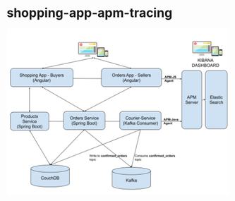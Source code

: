 # shopping-app-apm-tracing
![Components Architecture](./ShoppingAppMicroservices-APMTestDiagram.svg?raw=true "ShoppingAppMicroservices-APMTestDiagram")